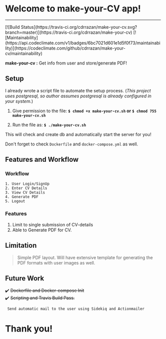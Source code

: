 # Welcome to make-your-CV app!
<hr/>
[![Build Status](https://travis-ci.org/cdrrazan/make-your-cv.svg?branch=master)](https://travis-ci.org/cdrrazan/make-your-cv) 
[![Maintainability](https://api.codeclimate.com/v1/badges/6bc7021d601e1d5f0f73/maintainability)](https://codeclimate.com/github/cdrrazan/make-your-cv/maintainability)

**make-your-cv :** Get info from user and store/generate PDF!

## Setup
I already wrote a script file to automate the setup process.
(_This project uses postgresql, so author assumes postgresql is already configured in your system._)

1. Give permission to the file:
  **``$ chmod +x make-your-cv.sh`` or ``$ chmod 755 make-your-cv.sh``**

2. Run the file as:
**```$ ./make-your-cv.sh```**

This will check and create db and automatically start the server for you!

Don't forget to check ```Dockerfile``` and ```docker-compose.yml``` as well.
<br>

## Features and Workflow

  ### Workflow
  ~~~
  1. User Login/SignUp
  2. Enter CV Details
  3. View CV Details
  4. Generate PDF
  5. Logout
  ~~~


  ### Features
  1. Limit to single submission of CV-details
  2. Able to Generate PDF  for CV.

## Limitation

> Simple PDF layout. Will have extensive template for generating the PDF formats with user images as well.

## Future Work
:heavy_check_mark: ~~Dockerfile and Docker-compose Init~~ <br>
:heavy_check_mark: ~~Scripting and Travis Build Pass.~~

``` Send automatic mail to the user using Sidekiq and Actionmailer```

# Thank you!

